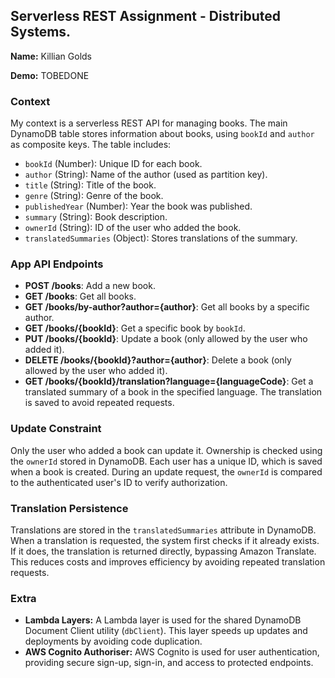 ## Serverless REST Assignment - Distributed Systems.

**Name:** Killian Golds

**Demo:** TOBEDONE

### Context

My context is a serverless REST API for managing books. The main DynamoDB table stores information about books, using `bookId` and `author` as composite keys. The table includes:

- `bookId` (Number): Unique ID for each book.
- `author` (String): Name of the author (used as partition key).
- `title` (String): Title of the book.
- `genre` (String): Genre of the book.
- `publishedYear` (Number): Year the book was published.
- `summary` (String): Book description.
- `ownerId` (String): ID of the user who added the book.
- `translatedSummaries` (Object): Stores translations of the summary.

### App API Endpoints

- **POST /books**: Add a new book.
- **GET /books**: Get all books.
- **GET /books/by-author?author={author}**: Get all books by a specific author.
- **GET /books/{bookId}**: Get a specific book by `bookId`.
- **PUT /books/{bookId}**: Update a book (only allowed by the user who added it).
- **DELETE /books/{bookId}?author={author}**: Delete a book (only allowed by the user who added it).
- **GET /books/{bookId}/translation?language={languageCode}**: Get a translated summary of a book in the specified language. The translation is saved to avoid repeated requests.

### Update Constraint

Only the user who added a book can update it. Ownership is checked using the `ownerId` stored in DynamoDB. Each user has a unique ID, which is saved when a book is created. During an update request, the `ownerId` is compared to the authenticated user's ID to verify authorization.

### Translation Persistence

Translations are stored in the `translatedSummaries` attribute in DynamoDB. When a translation is requested, the system first checks if it already exists. If it does, the translation is returned directly, bypassing Amazon Translate. This reduces costs and improves efficiency by avoiding repeated translation requests.

### Extra

- **Lambda Layers:** A Lambda layer is used for the shared DynamoDB Document Client utility (`dbClient`). This layer speeds up updates and deployments by avoiding code duplication.
- **AWS Cognito Authoriser:** AWS Cognito is used for user authentication, providing secure sign-up, sign-in, and access to protected endpoints.
